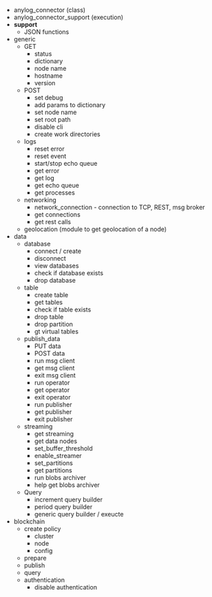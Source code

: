 * anylog_connector (class)
* anylog_connector_support (execution)
* __support__
  * JSON functions
* generic
    * GET
      * status
      * dictionary
      * node name
      * hostname
      * version
    * POST
      * set debug 
      * add params to dictionary
      * set node name 
      * set root path
      * disable cli
      * create work directories
    * logs
      * reset error
      * reset event
      * start/stop echo queue
      * get error
      * get log
      * get echo queue 
      * get processes
    * networking
      * network_connection - connection to TCP, REST, msg broker
      * get connections
      * get rest calls
    * geolocation (module to get geolocation of a node)
* data
  * database
    * connect / create
    * disconnect
    * view databases
    * check if database exists 
    * drop database
  * table
    * create table
    * get tables
    * check if table exists
    * drop table
    * drop partition
    * gt virtual tables
  * publish_data
    * PUT data 
    * POST data 
    * run msg client
    * get msg client
    * exit msg client
    * run operator 
    * get operator
    * exit operator
    * run publisher
    * get publisher
    * exit publisher
  * streaming
    * get streaming
    * get data nodes
    * set_buffer_threshold
    * enable_streamer
    * set_partitions
    * get partitions
    * run blobs archiver 
    * help get blobs archiver
  * Query
    * increment query builder
    * period query builder
    * generic query builder / exeucte
* blockchain
  * create policy
    * cluster
    * node
    * config
  * prepare
  * publish
  * query
  * authentication
    * disable authentication